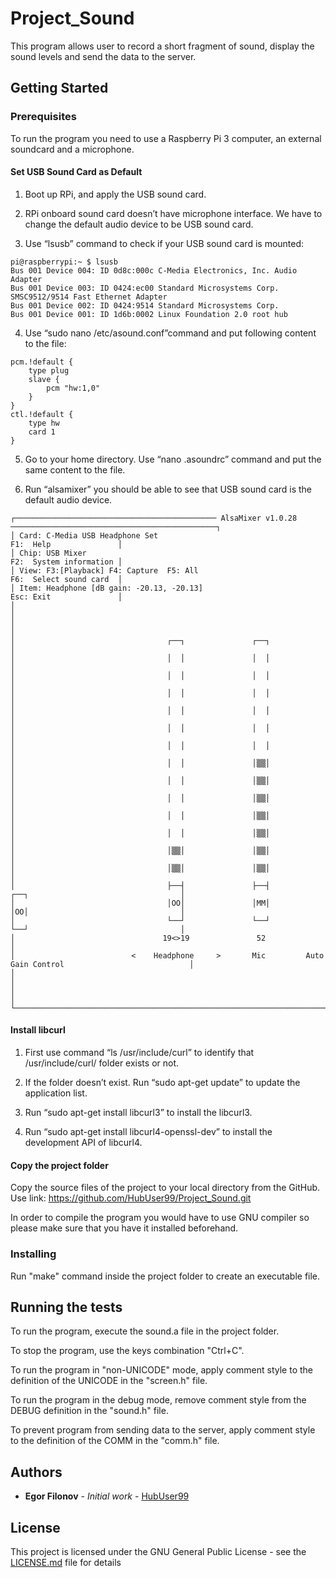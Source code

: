 # Project_Sound

This program allows user to record a short fragment of sound, display the sound levels
and send the data to the server.

## Getting Started

### Prerequisites

To run the program you need to use a Raspberry Pi 3 computer, an external soundcard and a microphone.

#### Set USB Sound Card as Default

1) Boot up RPi, and apply the USB sound card.

2) RPi onboard sound card doesn’t have microphone interface. We have to change the default audio device to be USB sound card.

3) Use “lsusb” command to check if your USB sound card is mounted:
```
pi@raspberrypi:~ $ lsusb
Bus 001 Device 004: ID 0d8c:000c C-Media Electronics, Inc. Audio Adapter
Bus 001 Device 003: ID 0424:ec00 Standard Microsystems Corp. SMSC9512/9514 Fast Ethernet Adapter
Bus 001 Device 002: ID 0424:9514 Standard Microsystems Corp.
Bus 001 Device 001: ID 1d6b:0002 Linux Foundation 2.0 root hub
```

4) Use “sudo nano /etc/asound.conf”command and put following content to the file:
```
pcm.!default {
	type plug
	slave {
		pcm "hw:1,0"
	}
}
ctl.!default {
	type hw
	card 1
}
```

5) Go to your home directory. Use “nano .asoundrc” command and put the same content to the file.

6) Run “alsamixer” you should be able to see that USB sound card is the default audio device.
```
┌───────────────────────────────────────────── AlsaMixer v1.0.28 ──────────────────────────────────────────────┐
│ Card: C-Media USB Headphone Set                                                      F1:  Help               │
│ Chip: USB Mixer                                                                      F2:  System information │
│ View: F3:[Playback] F4: Capture  F5: All                                             F6:  Select sound card  │
│ Item: Headphone [dB gain: -20.13, -20.13]                                            Esc: Exit               │
│                                                                                                              │
│                                                                                                              │
│                                  ┌──┐               ┌──┐                                                     │
│                                  │  │               │  │                                                     │
│                                  │  │               │  │                                                     │
│                                  │  │               │  │                                                     │
│                                  │  │               │  │                                                     │
│                                  │  │               │  │                                                     │
│                                  │  │               │  │                                                     │
│                                  │  │               │▒▒│                                                     │
│                                  │  │               │▒▒│                                                     │
│                                  │  │               │▒▒│                                                     │
│                                  │  │               │▒▒│                                                     │
│                                  │  │               │▒▒│                                                     │
│                                  │▒▒│               │▒▒│                                                     │
│                                  │▒▒│               │▒▒│                                                     │
│                                  ├──┤               ├──┤               ┌──┐                                  │
│                                  │OO│               │MM│               │OO│                                  │
│                                  └──┘               └──┘               └──┘                                  │
│                                 19<>19               52                                                      │
│                          <    Headphone     >       Mic         Auto Gain Control                            │
│                                                                                                              │
│                                                                                                              │
└──────────────────────────────────────────────────────────────────────────────────────────────────────────────┘
```

#### Install libcurl

1) First use command “ls /usr/include/curl” to identify that /usr/include/curl/ folder exists or not.

2) If the folder doesn’t exist. Run “sudo apt-get update” to update the application list.

3) Run “sudo apt-get install libcurl3” to install the libcurl3.

4) Run “sudo apt-get install libcurl4-openssl-dev” to install the development API of libcurl4.

#### Copy the project folder

Copy the source files of the project to your local directory from the GitHub.
Use link: https://github.com/HubUser99/Project_Sound.git

In order to compile the program you would have to use GNU compiler so please make sure that
you have it installed beforehand.

### Installing

Run "make" command inside the project folder to create an executable file.

## Running the tests

To run the program, execute the sound.a file in the project folder.

To stop the program, use the keys combination "Ctrl+C".

To run the program in "non-UNICODE" mode, apply comment style to the definition
of the UNICODE in the "screen.h" file.

To run the program in the debug mode, remove comment style from the DEBUG definition
in the "sound.h" file.

To prevent program from sending data to the server, apply comment style to the
definition of the COMM in the "comm.h" file.

## Authors

* **Egor Filonov** - *Initial work* - [HubUser99](https://github.com/HubUser99)

## License

This project is licensed under the GNU General Public License - see the [LICENSE.md](LICENSE.md) file for details
